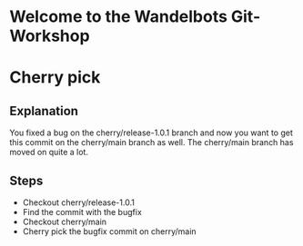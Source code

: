 # Welcome to the Wandelbots Git-Workshop

# Cherry pick
## Explanation
You fixed a bug on the cherry/release-1.0.1 branch and now you want to get this commit on the cherry/main branch as well. The  cherry/main branch has moved on quite a lot.

## Steps
- Checkout cherry/release-1.0.1
- Find the commit with the bugfix
- Checkout cherry/main
- Cherry pick the bugfix commit on cherry/main 
